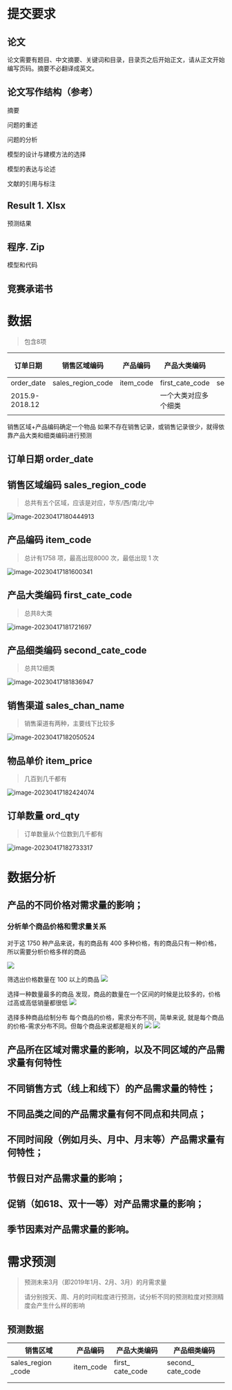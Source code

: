 # 提交要求
## 论文
论文需要有题目、中文摘要、关键词和目录，目录页之后开始正文，请从正文开始编写页码。摘要不必翻译成英文。

## 论文写作结构（参考）

摘要

问题的重述

问题的分析

模型的设计与建模方法的选择

模型的表达与论述

文献的引用与标注

## Result 1. Xlsx
预测结果

## 程序. Zip
模型和代码

## 竞赛承诺书





# 数据

> 包含8项

| 订单日期       | 销售区域编码      | 产品编码  | 产品大类编码         | 产品细类编码     | 销售渠道名称        | 物品单价   | 订单数量 |
| -------------- | ----------------- | --------- | -------------------- | ---------------- | ------------------- | ---------- | -------- |
| order_date     | sales_region_code | item_code | first_cate_code      | second_cate_code | sales_chan_name     | item_price | ord_qty  |
| 2015.9-2018.12 |                   |           | 一个大类对应多个细类 |                  | 分为 online/offline |            |          |
|                |                   |           |                      |                  |                     |            |          |

销售区域+产品编码确定一个物品
如果不存在销售记录，或销售记录很少，就得依靠产品大类和细类编码进行预测


## 订单日期 order_date



## 销售区域编码 sales_region_code

> 总共有五个区域，应该是对应，华东/西/南/北/中

![image-20230417180444913](assets/image-20230417180444913.png)

## 产品编码 item_code

> 总计有1758 项，最高出现8000 次，最低出现 1 次
> 

![image-20230417181600341](assets/image-20230417181600341.png)

## 产品大类编码 first_cate_code

> 总共8大类

![image-20230417181721697](assets/image-20230417181721697.png)

## 产品细类编码 second_cate_code

> 总共12细类

![image-20230417181836947](assets/image-20230417181836947.png)

## 销售渠道 sales_chan_name 

> 销售渠道有两种，主要线下比较多

![image-20230417182050524](assets/image-20230417182050524.png)

## 物品单价     item_price 

> 几百到几千都有

![image-20230417182424074](assets/image-20230417182424074.png)


## 订单数量  ord_qty

> 订单数量从个位数到几千都有

![image-20230417182733317](assets/image-20230417182733317.png)


# 数据分析

## 产品的不同价格对需求量的影响；

### 分析单个商品价格和需求量关系
对于这 1750 种产品来说，有的商品有 400 多种价格，有的商品只有一种价格，所以需要分析价格多样的商品

![](assets/Pasted%20image%2020230417195410.png)

筛选出价格数量在 100 以上的商品 
![](assets/Pasted%20image%2020230417203102.png)

选择一种数量最多的商品
发现，商品的数量在一个区间的时候是比较多的，价格过高或高低销量都很低
![](assets/Pasted%20image%2020230418104017.png)

选择多种商品绘制分布
每个商品的价格，需求分布不同，简单来说, 就是每个商品的价格-需求分布不同。但每个商品来说都是相关的
![](assets/Pasted%20image%2020230418104720.png)
![](assets/Pasted%20image%2020230418104945.png)




## 产品所在区域对需求量的影响，以及不同区域的产品需求量有何特性


## 不同销售方式（线上和线下）的产品需求量的特性；
## 不同品类之间的产品需求量有何不同点和共同点；
## 不同时间段（例如月头、月中、月末等）产品需求量有何特性；
## 节假日对产品需求量的影响；
## 促销（如618、双十一等）对产品需求量的影响；
## 季节因素对产品需求量的影响。



# 需求预测

> 预测未来3月（即2019年1月、2月、3月）的月需求量
>
> 请分别按天、周、月的时间粒度进行预测，试分析不同的预测粒度对预测精度会产生什么样的影响

## 预测数据

| 销售区域           | 产品编码  | 产品大类编码     | 产品细类编码      |
| ------------------ | --------- | ---------------- | ----------------- |
| sales_region _code | item_code | first_ cate_code | second_ cate_code |
|                    |           |                  |                   |
|                    |           |                  |                   |

